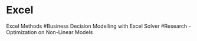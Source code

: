 # Excel
 Excel Methods
#Business Decision Modelling with Excel Solver
#Research -Optimization on Non-Linear Models
